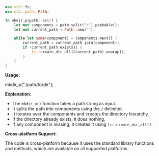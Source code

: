 ```rust
use std::fs;
use std::path::Path;

fn mkdir_p(path: &str) {
    let mut components = path.split("/").peekable();
    let mut current_path = Path::new("");

    while let Some(component) = components.next() {
        current_path = current_path.join(component);
        if !current_path.exists() {
            fs::create_dir_all(&current_path).unwrap();
        }
    }
}
```

**Usage:**

mkdir_p("./path/to/dir");

**Explanation:**

* The `mkdir_p()` function takes a path string as input.
* It splits the path into components using the `/` delimiter.
* It iterates over the components and creates the directory hierarchy.
* If the directory already exists, it does nothing.
* If any component is missing, it creates it using `fs::create_dir_all()`.

**Cross-platform Support:**

The code is cross-platform because it uses the standard library functions and methods, which are available on all supported platforms.
